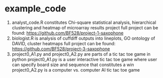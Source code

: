 # example_code

1. analyst_code.R constitutes Chi-square statistical analysis, hierarchical clustering and heatmap of microarray results project 
full project can be found: https://github.com/BF528/project-1-saxophone
2. biologist.R is analysis of cuffdiff outputs into lineplots, GO ontology of DAVID, cluster heatmaps
full project can be found:  https://github.com/BF528/project-3-saxophone
3. project0_A1.py and project0_A2.py are parts of a tic tac toe game in python
project0_A1.py is a user interactive tic tac toe game where user can specify board size and sequence that constitutes a win
project0_A2.py is a computer vs. computer AI tic tac toe game 
